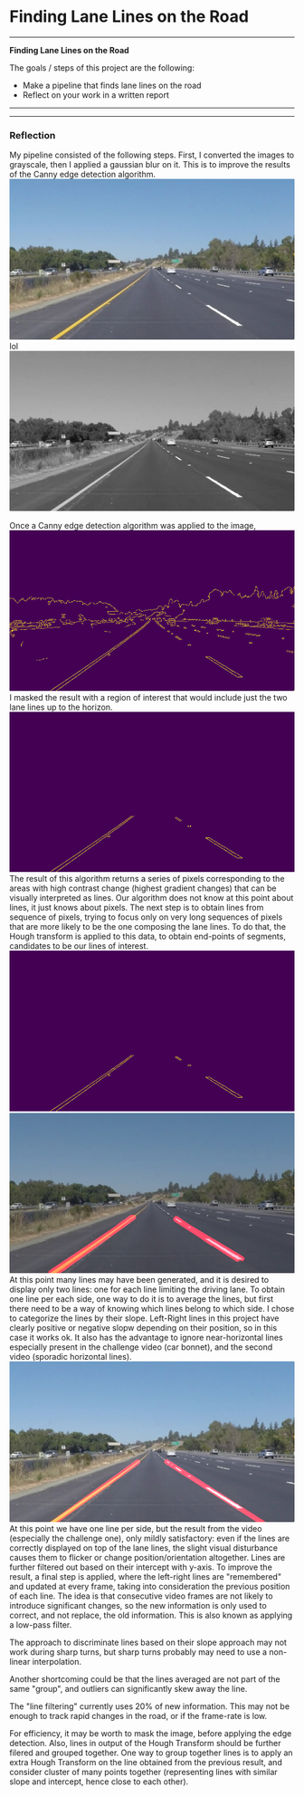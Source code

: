 # **Finding Lane Lines on the Road** 

---

**Finding Lane Lines on the Road**

The goals / steps of this project are the following:
* Make a pipeline that finds lane lines on the road
* Reflect on your work in a written report


[//]: # (Image References)

[image2]: ./test_images_output/2_solidYellowLeft.jpg "Grayscale"

---
[//]: # (Image References)

[image1]: ./test_images_output/1_solidYellowLeft.jpg "Blurred"

[//]: # (Image References)

[image3]: ./test_images_output/3_solidYellowLeft.jpg "Edge detected"

[//]: # (Image References)

[image4]: ./test_images_output/4_solidYellowLeft.jpg "Edge + Mask"

[//]: # (Image References)

[image5]: ./test_images_output/5_solidYellowLeft.jpg "Hough segments"

[//]: # (Image References)

[image6]: ./test_images_output/6_solidYellowLeft.jpg "Hough segment on image"

[//]: # (Image References)

[image7]: ./test_images_output/7_solidYellowLeft.jpg "Averaged/extrapolated Hough lines"
---


### Reflection

My pipeline consisted of the following steps. First, I converted the images to grayscale, then I applied a gaussian blur on it. This is to improve the results of the Canny edge detection algorithm.
![alt text][image1]
lol
![alt text][image2] 


Once a Canny edge detection algorithm was applied to the image, 
![alt text][image3] 
I masked the result with a region of interest that would include just the two lane lines up to the horizon. 
![alt text][image4]
The result of this algorithm returns a series of pixels corresponding to the areas with high contrast change (highest gradient changes) that can be visually interpreted as lines. Our algorithm does not know at this point about lines, it just knows about pixels.
The next step is to obtain lines from sequence of pixels, trying to focus only on very long sequences of pixels that are more likely to be the one composing the lane lines.
To do that, the Hough transform is applied to this data, to obtain end-points of segments, candidates to be our lines of interest.
![alt text][image5]
![alt text][image6]
At this point many lines may have been generated, and it is desired to display only two lines: one for each line limiting the driving lane.
To obtain one line per each side, one way to do it is to average the lines, but first there need to be a way of knowing which lines belong to which side.
I chose to categorize the lines by their slope. Left-Right lines in this project have clearly positive or negative slopw depending on their position, so in this case it works ok. It also has the advantage to ignore near-horizontal lines especially present in the challenge video (car bonnet), and the second video (sporadic horizontal lines).
![alt text][image7]
At this point we have one line per side, but the result from the video (especially the challenge one), only mildly satisfactory: even if the lines are correctly displayed on top of the lane lines, the slight visual disturbance causes them to flicker or change position/orientation altogether. Lines are further filtered out based on their intercept with y-axis.
To improve the result, a final step is applied, where the left-right lines are "remembered" and updated at every frame, taking into consideration the previous position of each line. The idea is that consecutive video frames are not likely to introduce significant changes, so the new information is only used to correct, and not replace, the old information. This is also known as applying a low-pass filter.

The approach to discriminate lines based on their slope approach may not work during sharp turns, but sharp turns probably may need to use a non-linear interpolation.

Another shortcoming could be that the lines averaged are not part of the same "group", and outliers can significantly skew away the line.

The "line filtering" currently uses 20% of new information. This may not be enough to track rapid changes in the road, or if the frame-rate is low.

For efficiency, it may be worth to mask the image, before applying the edge detection.
Also, lines in output of the Hough Transform should be further filered and grouped together. One way to group together lines is to apply an extra Hough Transform on the line obtained from the previous result, and consider cluster of many points together (representing lines with similar slope and intercept, hence close to each other).

